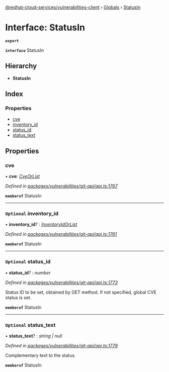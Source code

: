 [@redhat-cloud-services/vulnerabilities-client](../README.md) › [Globals](../globals.md) › [StatusIn](statusin.md)

# Interface: StatusIn

**`export`** 

**`interface`** StatusIn

## Hierarchy

* **StatusIn**

## Index

### Properties

* [cve](statusin.md#cve)
* [inventory_id](statusin.md#optional-inventory_id)
* [status_id](statusin.md#optional-status_id)
* [status_text](statusin.md#optional-status_text)

## Properties

###  cve

• **cve**: *[CveOrList](../globals.md#cveorlist)*

*Defined in [packages/vulnerabilities/git-api/api.ts:1767](https://github.com/RedHatInsights/javascript-clients/blob/master/packages/vulnerabilities/git-api/api.ts#L1767)*

**`memberof`** StatusIn

___

### `Optional` inventory_id

• **inventory_id**? : *[InventoryIdOrList](../globals.md#inventoryidorlist)*

*Defined in [packages/vulnerabilities/git-api/api.ts:1761](https://github.com/RedHatInsights/javascript-clients/blob/master/packages/vulnerabilities/git-api/api.ts#L1761)*

**`memberof`** StatusIn

___

### `Optional` status_id

• **status_id**? : *number*

*Defined in [packages/vulnerabilities/git-api/api.ts:1773](https://github.com/RedHatInsights/javascript-clients/blob/master/packages/vulnerabilities/git-api/api.ts#L1773)*

Status ID to be set, obtained by GET method. If not specified, global CVE status is set.

**`memberof`** StatusIn

___

### `Optional` status_text

• **status_text**? : *string | null*

*Defined in [packages/vulnerabilities/git-api/api.ts:1779](https://github.com/RedHatInsights/javascript-clients/blob/master/packages/vulnerabilities/git-api/api.ts#L1779)*

Complementary text to the status.

**`memberof`** StatusIn
